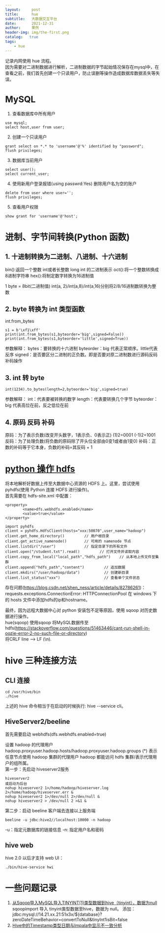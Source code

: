 ```yaml
---
layout:     post
title:      hue
subtitle:   大数据交互平台
date:       2021-12-31
author:     果然
header-img: img/the-first.png
catalog:   true
tags:
    - hue
---
```


记录内网使用 hue 流程。   
因为需要对二进制数据进行解析，二进制数据的字节起始情况保存在mysql中，在查看之前，我们首先创建一个只读用户，防止误删等操作造成数据库数据丢失等失误。  
# MySQL
1. 查看数据库中所有用户
```
use mysql;
select host,user from user;
```
2. 创建一个只读用户
```
grant select on *.* to 'username'@'%' identified by "password";
flush privileges;
```
3. 数据库当前用户
```
select user();
select current_user;
```
4. 使用新用户登录报错(using passwrd:Yes)
删除用户名为空的账户  
```
delete from user where user='';
flush privileges;
```
5. 查看用户权限
```
show grant for 'username'@'host';
```
# 进制、字节间转换(Python 函数)
## 1. 十进制转换为二进制、八进制、十六进制

bin():返回一个整数 int或者长整数 long int 的二进制表示
oct():将一个整数转换成8进制字符串
hex():将制定数字转换为16进制值

1 byte = 8bit(二进制值)
int(a, 2)/int(a,8)/int(a,16)分别将2/8/16进制数转换为整数

## 2. byte 转换为 int 类型函数
int.from_bytes 
```
s1 = b'\xf1\xff'
print(int.from_bytes(s1,byteorder='big',signed=False))
print(int.from_bytes(s1,byteorder='little',signed=True))
```
参数解释：
bytes：要转换的十六进制
byteorder：big 代表正常顺序。little代表反序
signed：是否要区分二进制的正负数。即是否要对原二进制数进行源码反码补码操作

## 3. int  转 byte 
```
int(1234).to_bytes(length=2,byteorder='big',signed=true)
```
参数解释：
int：代表要被转换的数字
length：代表要转换几个字节
byteorder：big 代表高位在前，反之低位在前

## 4. 原码 反码  补码 
原码：为了表示负数(改变开头数字，1表示负、0表示正)
      (1)2=0001        (-1)2=1001
反码：为了处理负数(将负数的原码除了开头位全部由0变1或者由1变0)
补码：正数的补码等于它本身，负数的补码=其反码 + 1

# [python 操作 hdfs](https://blog.csdn.net/oTengYue/article/details/88193115)

将本地解析好数据上传至大数据中心资源的 HDFS 上。这里，尝试使用 pyhdfs(使用 Python 连接 HDFS 进行操作)。  
首先需要在 hdfs-site.xml 中配置：
```
<property>
        <name>dfs.webhdfs.enabled</name>
        <value>true</value>
</property>
```

```
import pyhdfs
client = pyhdfs.HdfsClient(hosts="xxx:50070",user_name="hadoop")
client.get_home_directory()         // 用户根目录
client.get_active_namenode()        // 可用的 namenode 节点
client.listdir("/user")             // 指定目录下的所有文件
client.open("/student.txt").read()         // 打开文件并读取内容
client.copy_from_local("local_path","hdfs_path")    // 从本地上传文件至集群
client.append("hdfs_path","content")         // 追加数据
client.mkdirs("/user/hadoop/data")           // 创建新目录
client.list_status("xxx")                    // 查看单个文件状态
``` 
存在问题(https://blog.csdn.net/shen_ness/article/details/82786261)：requests.exceptions.ConnectionError: HTTPConnectionPool
在 windows 下的 hosts 文件中添加hdfs的ip和hostname。

最终，因为远程大数据中心对 python 安装包不足等原因，使用 sqoop 对历史数据进行操作。  
hue(sqoop)
使用sqoop 将MySQL数据传至hdfs(https://stackoverflow.com/questions/51463446/cant-run-shell-in-oozie-error-2-no-such-file-or-directory)  
将CRLF line -->  LF (\n).  


# hive 三种连接方法
## CLI 连接
```
cd /usr/hive/bin
./hive
```
上述的 hive 命令相当于在启动的时候执行: hive --service cli。
## HiveServer2/beeline
首先需要启动 webhdfs(dfs.webhdfs.enabled=true)

设置 hadoop 的代理用户
hadoop.proxyuser.hadoop.hosts/hadoop.proxyuser.hadoop.groups (*)
表示任意节点使用 hadoop 集群的代理用户 hadoop 都能访问 hdfs 集群/表示代理用户的组所属。  
第一步：先启动 hiveserver2服务
```
hiveserver2
或启动为后台
nohup hiveserver2 1>/home/hadoop/hiveserver.log 2>/home/hadoop/hiveserver.err &
nohup hiveserver2 1>/dev/null 2>/dev/null &
nohup hiveserver2 > /dev/null 2 >&1 &
```
第二步：启动 beeline 客户端去连接以上服务端
```
beeline -u jdbc:hive2//localhost:10000 -n hadoop
```
-u：指定元数据库的链接信息
-n: 指定用户名和密码  
## hive web  
hive 2.0 以后才支持 web UI：  
```
./bin/hive-service hwi
```  
# 一些问题记录
1. [从Sqoop导入MySQL导入TINYINT(1)类型数据到hive（tinyint），数据为null](https://blog.csdn.net/qq_43688472/article/details/117998545)
sqoopimport  导入 tinyint类型数据至hive，数据为 null。
添加：jdbc:mysql://14.21.xx.21:51x3x/${database}?zeroDateTimeBehavior=convertToNull&tinyInt1isBit=false
2. [Hive中的Timestamp类型日期与Impala中显示不一致分析](https://cloud.tencent.com/developer/article/1077819)
